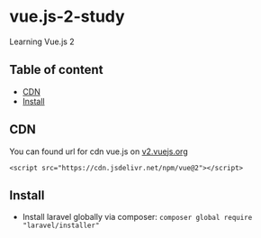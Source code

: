 # vue.js-2-study
Learning Vue.js 2

## Table of content
- [CDN](#cdn)
- [Install](#install)

## CDN
You can found url for cdn vue.js on [v2.vuejs.org](https://v2.vuejs.org/v2/guide/) 

`<script src="https://cdn.jsdelivr.net/npm/vue@2"></script>`

## Install
* Install laravel globally via composer: `composer global require "laravel/installer"`